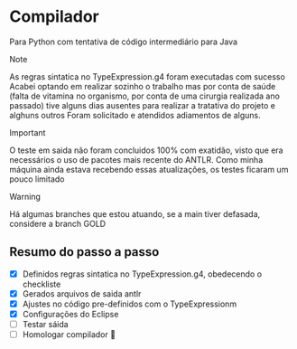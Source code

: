 # Compilador 
Para Python com tentativa de código intermediário para Java

> [!NOTE]
> As regras sintatica no TypeExpression.g4 foram executadas com sucesso
> Acabei optando em realizar sozinho o trabalho mas por conta de saúde (falta de vitamina no organismo, por conta de uma cirurgia realizada ano passado) tive alguns dias ausentes para realizar a tratativa do projeto e alghuns outros
> Foram solicitado e atendidos adiamentos de alguns.

> [!IMPORTANT]
> O teste em saida não foram concluidos 100% com exatidão, visto que era necessários o uso de pacotes mais recente do ANTLR. Como minha máquina ainda estava recebendo essas atualizações, os testes ficaram um pouco limitado 

> [!WARNING]
> Há algumas branches que estou atuando, se a main tiver defasada, considere a branch GOLD 

## Resumo do passo a passo
- [x] Definidos regras sintatica no TypeExpression.g4, obedecendo o checkliste
- [x] Gerados arquivos de saida antlr
- [x] Ajustes no código pre-definidos com o TypeExpressionm
- [x] Configurações do Eclipse
- [ ] Testar sáida
- [ ] Homologar compilador :tada:
